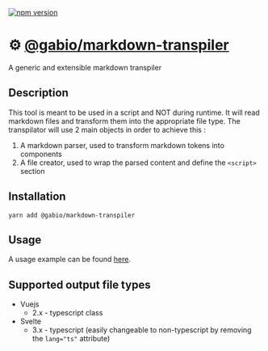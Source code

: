[![npm version](https://badge.fury.io/js/%40gabio%2Fmarkdown-transpiler.svg)](https://badge.fury.io/js/%40gabio%2Fmarkdown-transpiler)

# ⚙️ [@gabio/markdown-transpiler](https://www.npmjs.com/package/@gabio/markdown-transpiler)

A generic and extensible markdown transpiler

## Description

This tool is meant to be used in a script and NOT during runtime. It will read markdown files and transform them into the appropriate file type. The transpilator will use 2 main objects in order to achieve this :

1. A markdown parser, used to transform markdown tokens into components
2. A file creator, used to wrap the parsed content and define the `<script>` section

## Installation

```
yarn add @gabio/markdown-transpiler
```

## Usage

A usage example can be found [here](./example).

## Supported output file types

- Vuejs
  - 2.x - typescript class
- Svelte
  - 3.x - typescript (easily changeable to non-typescript by removing the `lang="ts"` attribute)
